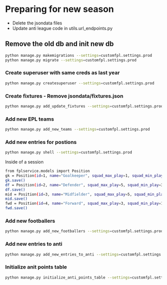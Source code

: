 # Preparing for new season
- Delete the jsondata files 
- Update anti league code in utils.url_endpoints.py

## Remove the old db and init new db
```sh
python manage.py makemigrations --settings=customfpl.settings.prod
python manage.py migrate --settings=customfpl.settings.prod
```

### Create superuser with same creds as last year
```sh
python manage.py createsuperuser --settings=customfpl.settings.prod
```

### Create fixtures - Remove jsondata/fixtures.json
```sh
python manage.py add_update_fixtures --settings=customfpl.settings.prod
```

### Add new EPL teams
```sh
python manage.py add_new_teams --settings=customfpl.settings.prod
```


### Add new entries for postions 
```sh
python manage.py shell --settings=customfpl.settings.prod
```
Inside of a session 

```sh
from fplservice.models import Position
gk = Position(id=1, name="Goalkeeper", squad_max_play=1, squad_min_play=1, squad_max_select=2)
gk.save()
df = Position(id=2, name="Defender", squad_max_play=5, squad_min_play=3, squad_max_select=5)
df.save()
mid = Position(id=3, name="Midfielder", squad_max_play=5, squad_min_play=2, squad_max_select=5)
mid.save()
fwd = Position(id=4, name="Forward", squad_max_play=3, squad_min_play=1, squad_max_select=3)
fwd.save()
```


### Add new footballers
```sh
python manage.py add_new_footballers --settings=customfpl.settings.prod
```

### Add new entries to anti 
```sh
python manage.py add_new_entries_to_anti --settings=customfpl.settings.prod
```

### Initialize anit points table
```sh
python manage.py initialize_anti_points_table --settings=customfpl.settings.prod
```

